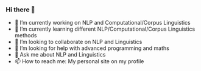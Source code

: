 ### Hi there 👋

- 🔭 I’m currently working on NLP and Computational/Corpus Linguistics
- 🌱 I’m currently learning different NLP/Computational/Corpus Linguistics methods
- 👯 I’m looking to collaborate on NLP and Linguistics
- 🤔 I’m looking for help with advanced programming and maths
- 💬 Ask me about NLP and Linguistics
- 📫 How to reach me: My personal site on my profile
